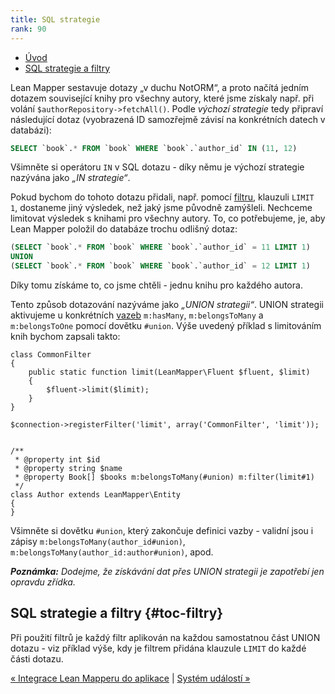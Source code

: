 ```yaml
---
title: SQL strategie
rank: 90
---
```


* [Úvod](#page-title)
* [SQL strategie a filtry](#toc-filtry)


Lean Mapper sestavuje dotazy „v duchu NotORM“, a proto načítá jedním dotazem související knihy pro všechny autory, které jsme získaly např. při volání `$authorRepository->fetchAll()`. Podle *výchozí strategie* tedy připraví následující dotaz (vyobrazená ID samozřejmě závisí na konkrétních datech v databázi):

``` sql
SELECT `book`.* FROM `book` WHERE `book`.`author_id` IN (11, 12)
```

Všimněte si operátoru `IN` v SQL dotazu - díky němu je výchozí strategie nazývána jako *„IN strategie“*.

Pokud bychom do tohoto dotazu přidali, např. pomocí [filtru](../filtry/), klauzuli `LIMIT 1`, dostaneme jiný výsledek, než jaký jsme původně zamýšleli. Nechceme limitovat výsledek s knihami pro všechny autory. To, co potřebujeme, je, aby Lean Mapper položil do databáze trochu odlišný dotaz:

``` sql
(SELECT `book`.* FROM `book` WHERE `book`.`author_id` = 11 LIMIT 1)
UNION
(SELECT `book`.* FROM `book` WHERE `book`.`author_id` = 12 LIMIT 1)
```

Díky tomu získáme to, co jsme chtěli - jednu knihu pro každého autora.

Tento způsob dotazování nazýváme jako *„UNION strategii“*. UNION strategii aktivujeme u konkrétních [vazeb](../entity/#toc-vazby-v-anotacich) `m:hasMany`, `m:belongsToMany` a `m:belongsToOne` pomocí dovětku `#union`. Výše uvedený příklad s limitováním knih bychom zapsali takto:

``` php?start_inline=1
class CommonFilter
{
	public static function limit(LeanMapper\Fluent $fluent, $limit)
	{
		$fluent->limit($limit);
	}
}

$connection->registerFilter('limit', array('CommonFilter', 'limit'));


/**
 * @property int $id
 * @property string $name
 * @property Book[] $books m:belongsToMany(#union) m:filter(limit#1)
 */
class Author extends LeanMapper\Entity
{
}
```

Všimněte si dovětku `#union`, který zakončuje definici vazby - validní jsou i zápisy `m:belongsToMany(author_id#union)`, `m:belongsToMany(author_id:author#union)`, apod.


***Poznámka:** Dodejme, že získávání dat přes UNION strategii je zapotřebí jen opravdu zřídka.*


## SQL strategie a filtry {#toc-filtry}

Při použití filtrů je každý filtr aplikován na každou samostatnou část UNION dotazu - viz příklad výše, kdy je filtrem přidána klauzule `LIMIT` do každé části dotazu.


[« Integrace Lean Mapperu do aplikace](/cs/docs/integrace-do-aplikace/) | [Systém událostí »](/cs/docs/system-udalosti/)
